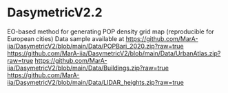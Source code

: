 # DasymetricV2.2
EO-based method for generating POP density grid map (reproducible for European cities)
Data sample available at
https://github.com/MarA-iia/DasymetricV2/blob/main/Data/POPBari_2020.zip?raw=true
https://github.com/MarA-iia/DasymetricV2/blob/main/Data/UrbanAtlas.zip?raw=true
https://github.com/MarA-iia/DasymetricV2/blob/main/Data/Buildings.zip?raw=true
https://github.com/MarA-iia/DasymetricV2/blob/main/Data/LIDAR_heights.zip?raw=true

